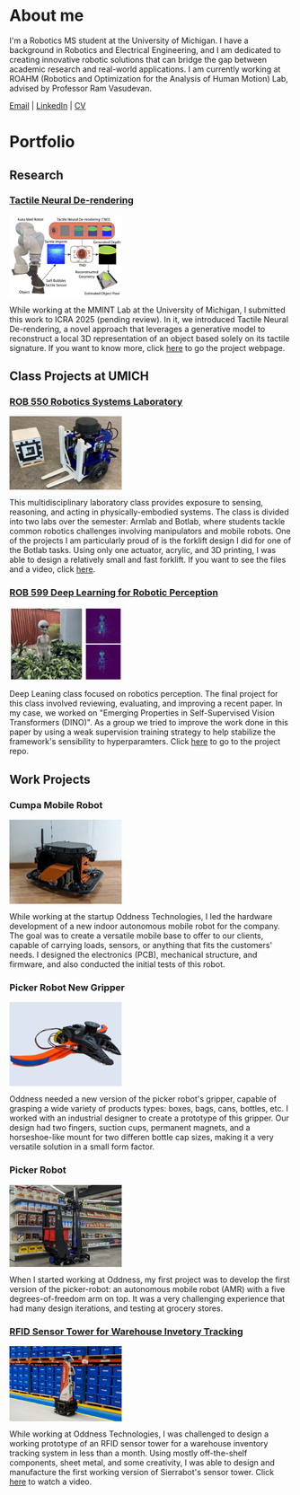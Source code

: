 # About me

I'm a Robotics MS student at the University of Michigan. I have a background in Robotics and Electrical Engineering, and I am dedicated to creating innovative robotic solutions that can bridge the gap between academic research and real-world applications. I am currently working at ROAHM (Robotics and Optimization for the Analysis of Human Motion) Lab, advised by Professor Ram Vasudevan.

[Email](mailto:jneyza@umich.edu) | [LinkedIn](https://www.linkedin.com/in/joseantonioe/) | [CV](https://drive.google.com/file/d/1l--pFfKOzzNFzApTYqMF11DP853ioGiu/view?usp=sharing)

# Portfolio

## Research

### [Tactile Neural De-rendering](https://www.mmintlab.com/research/tactile-neural-derendering/)
<div style="display: flex; ">
    <img src="./assets/img/TNDR.png" alt="Tactile Neural De-Rendering" style="margin-right: 10px; width: 200px; height: 140x;">
    
</div>
<p>While working at the MMINT Lab at the University of Michigan, I submitted this work to ICRA 2025 (pending review). In it, we introduced Tactile Neural De-rendering, a novel approach that leverages a generative model to reconstruct a local 3D representation of an object based solely on its tactile signature. If you want to know more, click <a href="https://www.mmintlab.com/research/tactile-neural-derendering/">here</a> to go the project webpage.
</p>


## Class Projects at UMICH

### [ROB 550 Robotics Systems Laboratory](https://github.com/jneyzaguirre1/MBot_forklift)

<div style="display: flex; ">
    <img src="./assets/img/forklift.png" alt="MBOT with Forklift" style="margin-right: 10px; width: 200px; height: 140x;">
    
</div>
<p>This multidisciplinary laboratory class provides exposure to sensing, reasoning, and acting in physically-embodied systems. The class is divided into two labs over the semester: Armlab and Botlab, where students tackle common robotics challenges involving manipulators and mobile robots. One of the projects I am particularly proud of is the forklift design I did for one of the Botlab tasks. Using only one actuator, acrylic, and 3D printing, I was able to design a relatively small and fast forklift. If you want to see the files and a video, click <a href="https://github.com/jneyzaguirre1/MBot_forklift">here</a>.
</p>

### [ROB 599 Deep Learning for Robotic Perception](https://github.com/jneyzaguirre1/dino_evaluation)

<div style="display: flex; ">
    <img src="./assets/img/alien.png" alt="DeepRob" style="margin-right: 10px; width: 200px; height: 140x;">
    
</div>
<p>Deep Leaning class focused on robotics perception. The final project for this class involved reviewing, evaluating, and improving a recent paper. In my case, we worked on "Emerging Properties in Self-Supervised Vision Transformers (DINO)". As a group we tried to improve the work done in this paper by using a weak supervision training strategy to help stabilize the framework's sensibility to hyperparamters. Click <a href="https://github.com/jneyzaguirre1/dino_evaluation">here</a> to go to the project repo.
</p>

## Work Projects

### Cumpa Mobile Robot

<div style="display: flex; ">
    <img src="./assets/img/cumpa.jpg" alt="cumpa" style="margin-right: 10px; width: 200px; height: 140x;">
    
</div>
<p>While working at the startup Oddness Technologies, I led the hardware development of a new indoor autonomous mobile robot for the company. The goal was to create a versatile mobile base to offer to our clients, capable of carrying loads, sensors, or anything that fits the customers' needs. I designed the electronics (PCB), mechanical structure, and firmware, and also conducted the initial tests of this robot.
</p>

### Picker Robot New Gripper

<div style="display: flex; ">
    <img src="./assets/img/picker_gripper.png" alt="gripper" style="margin-right: 10px; width: 200px; height: 140x;">
    
</div>
<p>Oddness needed a new version of the picker robot's gripper, capable of grasping a wide variety of products types: boxes, bags, cans, bottles, etc. I worked with an industrial designer to create a prototype of this gripper. Our design had two fingers, suction cups, permanent magnets, and a horseshoe-like mount for two differen bottle cap sizes, making it a very versatile solution in a small form factor.
</p>

### Picker Robot

<div style="display: flex; ">
    <img src="./assets/img/picker.jpg" alt="picker" style="margin-right: 10px; width: 200px; height: 140x;">
    
</div>
<p> When I started working at Oddness, my first project was to develop the first version of the picker-robot: an autonomous mobile robot (AMR) with a five degrees-of-freedom arm on top. It was a very challenging experience that had many design iterations, and testing at grocery stores.
</p>

### [RFID Sensor Tower for Warehouse Invetory Tracking](https://youtu.be/xM8xKJk1jqE?si=R4uxR6jV7XnJK5Au&t=24)

<div style="display: flex; ">
    <img src="./assets/img/sierrabot.jpg" alt="sierrabot" style="margin-right: 10px; width: 200px; height: 140x;">
    
</div>
<p>While working at Oddness Technologies, I was challenged to design a working prototype of an RFID sensor tower for a warehouse inventory tracking system in less than a month. Using mostly off-the-shelf components, sheet metal, and some creativity, I was able to design and manufacture the first working version of Sierrabot's sensor tower. Click <a href="https://youtu.be/xM8xKJk1jqE?si=R4uxR6jV7XnJK5Au&t=24">here</a> to watch a video.
</p>
